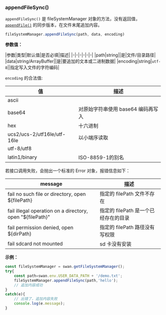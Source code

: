 ### appendFileSync()

`appendFileSync()` 是 fileSystemManager 对象的方法，没有返回值，[`appendFile()`](#appendFile) 的同步版本，在文件末尾追加内容。

```js
fileSystemManager.appendFileSync(path, data, encoding)
```
**参数值：**

|参数|类型|默认值|是否必填|描述|
|-|-|-|-|-|-|
|path|string||是|文件/目录路径|
|data|string/ArrayBuffer||是|要追加的文本或二进制数据|
|encoding|string|`utf-8`||指定写入文件的字符编码|

`encoding` 的合法值:

|值|描述|
|-|-|
|ascii| |
|base64|对原始字符串使用 base64 编码再写入|
|hex|十六进制|
|ucs2/ucs-2/utf16le/utf-16le|以小端序读取|
|utf-8/utf8||
|latin1/binary|ISO-8859-1的别名|
若接口调用失败，会抛出一个标准的 Error 对象，报错信息如下：

| message  | 描述     |
|-|-|
|fail no such file or directory, open ${filePath}|指定的 filePath 文件不存在
| fail illegal operation on a directory, open "${filePath}"| 指定的 filePath 是一个已经存在的目录
|fail permission denied, open ${dirPath}|指定的 filePath 路径没有写权限
|fail sdcard not mounted|sd 卡没有安装
**示例：**

```js
const fileSystemManager = swan.getFileSystemManager();
try{
    const path=swan.env.USER_DATA_PATH + '/demo.txt';
    fileSystemManager.appendFileSync(path,'hello');
    // 追加内容成功
}
catch(e){
    // 出错了，追加内容失败
    console.log(e.message);
}
```